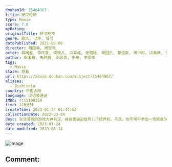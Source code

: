 ```yaml
---
doubanId: 35464967
title: 硬汉枪神
type: Movie
score: 7.0
myRating: 
originalTitle: 硬汉枪神
genre: 剧情, 动作, 冒险
datePublished: 2021-08-06
director: 胡国瀚, 周思尧
actor: 薛闻君, 李庆誉, 谭晓凡, 曲羿成, 张璐瑶, 柴园乐, 曹语南, 周中和, 闫紫境, 孤存
author: 胡国瀚, 朱若萌, 周思尧, 史册, 李宏晖
tags:
  - Movie
state: 想看
url: https://movie.douban.com/subject/35464967/
aliases:
  - Biubiubiu
country: 中国大陆
language: 汉语普通话
IMDb: tt15198350
time: 116分钟
createTime: 2023-01-24 01:44:52
collectionDate: 2022-03-04
desc: 生活落魄的游戏大神肖汉，被前妻逼迫放弃儿子抚养权。于是，他不得不参加一场奖金500万的吃鸡比赛，买下学区房争取儿子抚养权。他恳求在卖烤串的昔日战友加入，并组建了一支临时战队，一路横冲直撞进入决赛。不料...
date created: 2023-01-24
date modified: 2023-03-14
---
```


![image](p2673396594.jpg)

Comment:
---
